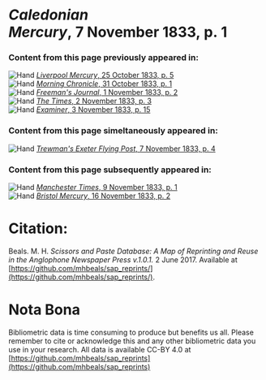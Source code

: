 # *Caledonian Mercury*, 7 November 1833, p. 1  
  
### Content from this page previously appeared in:  
![Hand](http://scissorsandpaste.net/wp-content/uploads/2017/06/smallhandpointer.png) [*Liverpool Mercury*, 25 October 1833, p. 5](https://mhbeals.github.io/sap_html/Liverpool-Mercury/Liverpool-Mercury-25-October-1833-p-5)  
![Hand](http://scissorsandpaste.net/wp-content/uploads/2017/06/smallhandpointer.png) [*Morning Chronicle*, 31 October 1833, p. 1](https://mhbeals.github.io/sap_html/Morning-Chronicle/Morning-Chronicle-31-October-1833-p-1)  
![Hand](http://scissorsandpaste.net/wp-content/uploads/2017/06/smallhandpointer.png) [*Freeman's Journal*, 1 November 1833, p. 2](https://mhbeals.github.io/sap_html/Freeman's-Journal/Freeman's-Journal-1-November-1833-p-2)  
![Hand](http://scissorsandpaste.net/wp-content/uploads/2017/06/smallhandpointer.png) [*The Times*, 2 November 1833, p. 3](https://mhbeals.github.io/sap_html/The-Times/The-Times-2-November-1833-p-3)  
![Hand](http://scissorsandpaste.net/wp-content/uploads/2017/06/smallhandpointer.png) [*Examiner*, 3 November 1833, p. 15](https://mhbeals.github.io/sap_html/Examiner/Examiner-3-November-1833-p-15)  
  
### Content from this page simeltaneously appeared in:  
![Hand](http://scissorsandpaste.net/wp-content/uploads/2017/06/smallhandpointer.png) [*Trewman's Exeter Flying Post*, 7 November 1833, p. 4](https://mhbeals.github.io/sap_html/Trewman's-Exeter-Flying-Post/Trewman's-Exeter-Flying-Post-7-November-1833-p-4)  
  
### Content from this page subsequently appeared in:  
![Hand](http://scissorsandpaste.net/wp-content/uploads/2017/06/smallhandpointer.png) [*Manchester Times*, 9 November 1833, p. 1](https://mhbeals.github.io/sap_html/Manchester-Times/Manchester-Times-9-November-1833-p-1)  
![Hand](http://scissorsandpaste.net/wp-content/uploads/2017/06/smallhandpointer.png) [*Bristol Mercury*, 16 November 1833, p. 2](https://mhbeals.github.io/sap_html/Bristol-Mercury/Bristol-Mercury-16-November-1833-p-2)  


# Citation: 

Beals. M. H. *Scissors and Paste Database: A Map of Reprinting and Reuse in the Anglophone Newspaper Press v.1.0.1.* 2 June 2017. Available at [https://github.com/mhbeals/sap_reprints/](https://github.com/mhbeals/sap_reprints/). 

# Nota Bona

Bibliometric data is time consuming to produce but benefits us all. Please remember to cite or acknowledge this and any other bibliometric data you use in your research. All data is available CC-BY 4.0 at [https://github.com/mhbeals/sap_reprints](https://github.com/mhbeals/sap_reprints)
